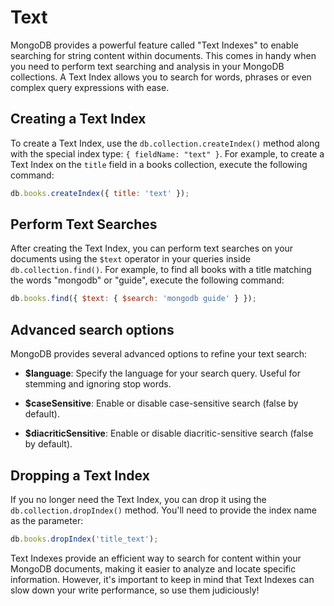 # Text

MongoDB provides a powerful feature called "Text Indexes" to enable searching for string content within documents. This comes in handy when you need to perform text searching and analysis in your MongoDB collections. A Text Index allows you to search for words, phrases or even complex query expressions with ease.

## Creating a Text Index

To create a Text Index, use the `db.collection.createIndex()` method along with the special index type: `{ fieldName: "text" }`. For example, to create a Text Index on the `title` field in a books collection, execute the following command:

```javascript
db.books.createIndex({ title: 'text' });
```

## Perform Text Searches

After creating the Text Index, you can perform text searches on your documents using the `$text` operator in your queries inside `db.collection.find()`. For example, to find all books with a title matching the words "mongodb" or "guide", execute the following command:

```javascript
db.books.find({ $text: { $search: 'mongodb guide' } });
```

## Advanced search options

MongoDB provides several advanced options to refine your text search:

- **$language**: Specify the language for your search query. Useful for stemming and ignoring stop words.

- **$caseSensitive**: Enable or disable case-sensitive search (false by default).

- **$diacriticSensitive**: Enable or disable diacritic-sensitive search (false by default).

## Dropping a Text Index

If you no longer need the Text Index, you can drop it using the `db.collection.dropIndex()` method. You'll need to provide the index name as the parameter:

```javascript
db.books.dropIndex('title_text');
```

Text Indexes provide an efficient way to search for content within your MongoDB documents, making it easier to analyze and locate specific information. However, it's important to keep in mind that Text Indexes can slow down your write performance, so use them judiciously!
